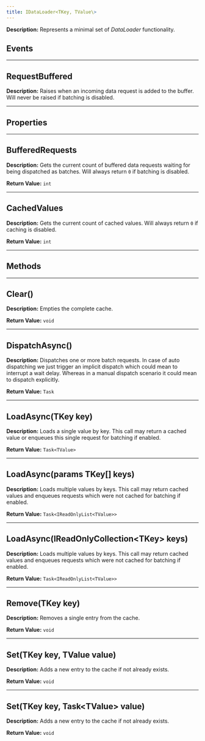 ```yaml
---
title: IDataLoader<TKey, TValue\>
---
```


**Description:** Represents a minimal set of _DataLoader_ functionality.

## Events

---

## RequestBuffered

**Description:** Raises when an incoming data request is added to the buffer.
Will never be raised if batching is disabled.

---

## Properties

---

## BufferedRequests

**Description:** Gets the current count of buffered data requests waiting for
being dispatched as batches. Will always return `0` if batching is disabled.

**Return Value:** `int`

---

## CachedValues

**Description:** Gets the current count of cached values. Will always return `0`
if caching is disabled.

**Return Value:** `int`

---

## Methods

---

## Clear()

**Description:** Empties the complete cache.

**Return Value:** `void`

---

## DispatchAsync()

**Description:** Dispatches one or more batch requests. In case of auto
dispatching we just trigger an implicit dispatch which could mean to interrupt a
wait delay. Whereas in a manual dispatch scenario it could mean to dispatch
explicitly.

**Return Value:** `Task`

---

## LoadAsync(TKey key)

**Description:** Loads a single value by key. This call may return a cached
value or enqueues this single request for batching if enabled.

**Return Value:** `Task<TValue>`

---

## LoadAsync(params TKey[] keys)

**Description:** Loads multiple values by keys. This call may return cached
values and enqueues requests which were not cached for batching if enabled.

**Return Value:** `Task<IReadOnlyList<TValue>>`

---

## LoadAsync(IReadOnlyCollection<TKey\> keys)

**Description:** Loads multiple values by keys. This call may return cached
values and enqueues requests which were not cached for batching if enabled.

**Return Value:** `Task<IReadOnlyList<TValue>>`

---

## Remove(TKey key)

**Description:** Removes a single entry from the cache.

**Return Value:** `void`

---

## Set(TKey key, TValue value)

**Description:** Adds a new entry to the cache if not already exists.

**Return Value:** `void`

---

## Set(TKey key, Task<TValue\> value)

**Description:** Adds a new entry to the cache if not already exists.

**Return Value:** `void`
